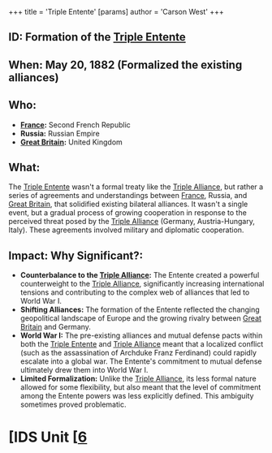 +++
 title = 'Triple Entente'
[params]
	author = 'Carson West'
+++
## ID: Formation of the [Triple Entente](./../triple-entente/)

## When:  May 20, 1882 (Formalized the existing alliances)

## Who:
* **[France](./../france/):**  Second French Republic
* **Russia:** Russian Empire
* **[Great Britain](./../great-britain/):** United Kingdom

## What: 
The [Triple Entente](./../triple-entente/) wasn't a formal treaty like the [Triple Alliance](./../triple-alliance/), but rather a series of agreements and understandings between [France](./../france/), Russia, and [Great Britain](./../great-britain/), that solidified existing bilateral alliances.  It wasn't a single event, but a gradual process of growing cooperation in response to the perceived threat posed by the [Triple Alliance](./../triple-alliance/) (Germany, Austria-Hungary, Italy).  These agreements involved military and diplomatic cooperation.


## Impact: Why Significant?:
* **Counterbalance to the [Triple Alliance](./../triple-alliance/):** The Entente created a powerful counterweight to the [Triple Alliance](./../triple-alliance/), significantly increasing international tensions and contributing to the complex web of alliances that led to World War I.
* **Shifting Alliances:** The formation of the Entente reflected the changing geopolitical landscape of Europe and the growing rivalry between [Great Britain](./../great-britain/) and Germany.
* **World War I:** The pre-existing alliances and mutual defense pacts within both the [Triple Entente](./../triple-entente/) and [Triple Alliance](./../triple-alliance/) meant that a localized conflict (such as the assassination of Archduke Franz Ferdinand) could rapidly escalate into a global war. The Entente's commitment to mutual defense ultimately drew them into World War I.
* **Limited Formalization:**  Unlike the [Triple Alliance](./../triple-alliance/), its less formal nature allowed for some flexibility, but also meant that the level of commitment among the Entente powers was less explicitly defined. This ambiguity sometimes proved problematic.

# [IDS Unit [[6](./../ids-unit-[[6/)